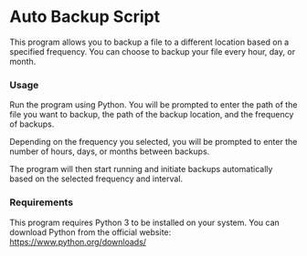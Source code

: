 # Auto Backup Script
This program allows you to backup a file to a different location based on a specified frequency. You can choose to backup your file every hour, day, or month.

### Usage
Run the program using Python. You will be prompted to enter the path of the file you want to backup, the path of the backup location, and the frequency of backups.

Depending on the frequency you selected, you will be prompted to enter the number of hours, days, or months between backups.

The program will then start running and initiate backups automatically based on the selected frequency and interval.

### Requirements
This program requires Python 3 to be installed on your system. You can download Python from the official website: https://www.python.org/downloads/
